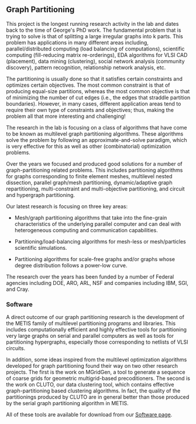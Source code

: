 ## Graph Partitioning

This project is the longest running research activity in the lab and dates back to
the time of George's PhD work. The fundamental problem that is trying to solve is
that of splitting a large irregular graphs into k parts. This problem has
applications in many different areas including, parallel/distributed computing (load
balancing of computations), scientific computing (fill-reducing matrix re-orderings),
EDA algorithms for VLSI CAD (placement), data mining (clustering), social network
analysis (community discovery), pattern recognition, relationship network analysis,
etc.

The partitioning is usually done so that it satisfies certain constraints and
optimizes certain objectives. The most common constraint is that of producing
equal-size partitions, whereas the most common objective is that of minimizing the
number of cut edges (i.e., the edges that straddle partition boundaries). However, in
many cases, different application areas tend to require their own type of constraints
and objectives; thus, making the problem all that more interesting and challenging!

The research in the lab is focusing on a class of algorithms that have come to be
known as multilevel graph partitioning algorithms. These algorithms solve the problem
by following an approximate-and-solve paradigm, which is very effective for this as
well as other (combinatorial) optimization problems.

Over the years we focused and produced good solutions for a number of
graph-partitioning related problems. This includes partitioning algorithms for graphs
corresponding to finite element meshes, multilevel nested dissection, parallel
graph/mesh partitioning, dynamic/adaptive graph repartitioning, multi-constraint and
multi-objective partitioning, and circuit and hypergraph partitioning.

Our latest research is focusing on three key areas:

* Mesh/graph partitioning algorithms that take into the fine-grain characteristics of
the underlying parallel computer and can deal with heterogeneous computing and
communication capabilities.

* Partitioning/load-balancing algorithms for mesh-less or mesh/particles scientific
simulations.

* Partitioning algorithms for scale-free graphs and/or graphs whose degree distribution
follows a power-low curve.

The research over the years has been funded by a number of Federal agencies including
DOE, ARO, ARL, NSF and companies including IBM, SGI, and Cray.


### Software

A direct outcome of our graph partitioning research is the development of the METIS
family of multilevel partitioning programs and libraries. This includes
computationally efficient and highly effective tools for partitioning very large
graphs on serial and parallel computers as well as tools for partitioning
hypergraphs, especially those corresponding to netlists of VLSI circuits.

In addition, some ideas inspired from the multilevel optimization algorithms
developed for graph partitioning found their way on two other research projects. The
first is the work on MGridGen, a tool to generate a sequence of coarse grids for
geometric multigrid-based precoditioners. The second is the work on CLUTO, our data
clustering tool, which contains effective graph-partitioning based clustering
algorithms. In fact, the quality of the partitionings produced by CLUTO are in
general better than those produced by the serial graph partitioning algorithm in
METIS.

All of these tools are available for download from our [Software
page](../software/overview.md).
